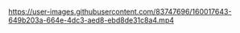 

https://user-images.githubusercontent.com/83747696/160017643-649b203a-664e-4dc3-aed8-ebd8de31c8a4.mp4

